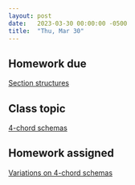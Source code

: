 ```yaml
---
layout: post
date:   2023-03-30 00:00:00 -0500
title:  "Thu, Mar 30"
---
```


## Homework due

[Section structures](https://viva.pressbooks.pub/openmusictheory/chapter/melody-and-phrasing/#assignments)

## Class topic

[4-chord schemas](https://viva.pressbooks.pub/openmusictheory/chapter/4-chord-schemas/)

## Homework assigned

[Variations on 4-chord schemas](https://viva.pressbooks.pub/openmusictheory/chapter/4-chord-schemas/#assignments)

